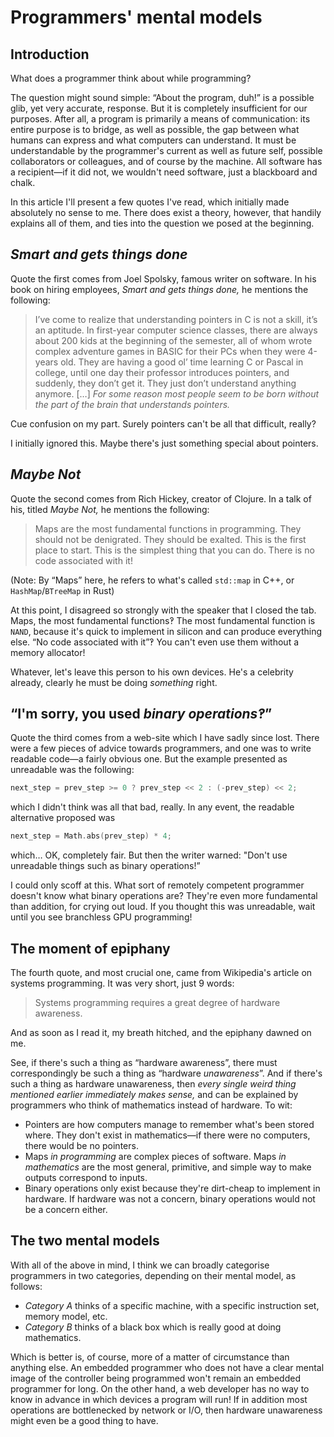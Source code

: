 # Programmers' mental models

## Introduction

What does a programmer think about while programming?

The question might sound simple: “About the program, duh!” is a possible glib, yet very accurate, response. But it is completely insufficient for our purposes. After all, a program is primarily a means of communication: its entire purpose is to bridge, as well as possible, the gap between what humans can express and what computers can understand. It must be understandable by the programmer's current as well as future self, possible collaborators or colleagues, and of course by the machine. All software has a recipient—if it did not, we wouldn't need software, just a blackboard and chalk.

In this article I'll present a few quotes I've read, which initially made absolutely no sense to me. There does exist a theory, however, that handily explains all of them, and ties into the question we posed at the beginning.


## _Smart and gets things done_

Quote the first comes from Joel Spolsky, famous writer on software. In his book on hiring employees, _Smart and gets things done,_ he mentions the following:

> I’ve come to realize that understanding pointers in C is not a skill, it’s an aptitude. In first-year computer science classes, there are always about 200 kids at the beginning of the semester, all of whom wrote complex adventure games in BASIC for their PCs when they were 4-years old. They are having a good ol’ time learning C or Pascal in college, until one day their professor introduces pointers, and suddenly, they don’t get it. They just don’t understand anything anymore. […] _For some reason most people seem to be born without the part of the brain that understands pointers._

Cue confusion on my part. Surely pointers can't be all that difficult, really?

I initially ignored this. Maybe there's just something special about pointers.


## _Maybe Not_

Quote the second comes from Rich Hickey, creator of Clojure. In a talk of his, titled _Maybe Not,_ he mentions the following:

> Maps are the most fundamental functions in programming. They should not be denigrated. They should be exalted. This is the first place to start. This is the simplest thing that you can do. There is no code associated with it!

(Note: By “Maps” here, he refers to what's called `std::map` in C++, or `HashMap`/`BTreeMap` in Rust)

At this point, I disagreed so strongly with the speaker that I closed the tab. Maps, the most fundamental functions‽ The most fundamental function is `NAND`, because it's quick to implement in silicon and can produce everything else. “No code associated with it”‽ You can't even use them without a memory allocator!

Whatever, let's leave this person to his own devices. He's a celebrity already, clearly he must be doing _something_ right.


## “I'm sorry, you used _binary operations‽_”

Quote the third comes from a web-site which I have sadly since lost. There were a few pieces of advice towards programmers, and one was to write readable code—a fairly obvious one. But the example presented as unreadable was the following:

```c
next_step = prev_step >= 0 ? prev_step << 2 : (-prev_step) << 2;
```

which I didn't think was all that bad, really. In any event, the readable alternative proposed was 

```c
next_step = Math.abs(prev_step) * 4;
```

which… OK, completely fair. But then the writer warned: "Don't use unreadable things such as binary operations!”

I could only scoff at this. What sort of remotely competent programmer doesn't know what binary operations are? They're even more fundamental than addition, for crying out loud. If you thought this was unreadable, wait until you see branchless GPU programming!


## The moment of epiphany

The fourth quote, and most crucial one, came from Wikipedia's article on systems programming. It was very short, just 9 words:

> Systems programming requires a great degree of hardware awareness.

And as soon as I read it, my breath hitched, and the epiphany dawned on me.

See, if there's such a thing as “hardware awareness”, there must correspondingly be such a thing as “hardware _unawareness_”. And if there's such a thing as hardware unawareness, then _every single weird thing mentioned earlier immediately makes sense,_ and can be explained by programmers who think of mathematics instead of hardware. To wit:

* Pointers are how computers manage to remember what's been stored where. They don't exist in mathematics—if there were no computers, there would be no pointers.
* Maps _in programming_ are complex pieces of software. Maps _in mathematics_ are the most general, primitive, and simple way to make outputs correspond to inputs. 
* Binary operations only exist because they're dirt-cheap to implement in hardware. If hardware was not a concern, binary operations would not be a concern either.


## The two mental models

With all of the above in mind, I think we can broadly categorise programmers in two categories, depending on their mental model, as follows:

* _Category A_ thinks of a specific machine, with a specific instruction set, memory model, etc.
* _Category B_ thinks of a black box which is really good at doing mathematics.

Which is better is, of course, more of a matter of circumstance than anything else. An embedded programmer who does not have a clear mental image of the controller being programmed won't remain an embedded programmer for long. On the other hand, a web developer has no way to know in advance in which devices a program will run! If in addition most operations are bottlenecked by network or I/O, then hardware unawareness might even be a good thing to have.

